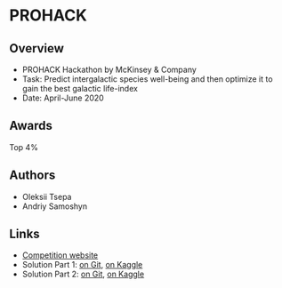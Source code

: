 # PROHACK

## Overview

* PROHACK Hackathon by McKinsey & Company
* Task: Predict intergalactic species well-being and then optimize it to gain the best galactic life-index
* Date: April-June 2020

## Awards
Top 4%

## Authors
* Oleksii Tsepa
* Andriy Samoshyn

## Links
* [Competition website](https://prohack.org/)
* Solution Part 1: [on Git](prohack-part-1-eda-preprocessing.ipynb), [on Kaggle](https://www.kaggle.com/mrmorj/prohack-part-1-eda-preprocessing)
* Solution Part 2: [on Git](prohack-part-2-fe-modeling-optimization.ipynb), [on Kaggle](https://www.kaggle.com/imgremlin/prohack-part-2-fe-modeling-optimization)
